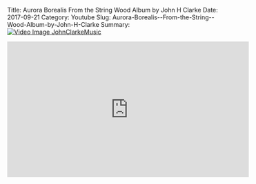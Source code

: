 Title: Aurora Borealis  From the String  Wood Album by John H Clarke
Date: 2017-09-21
Category: Youtube
Slug: Aurora-Borealis--From-the-String--Wood-Album-by-John-H-Clarke
Summary: <a href="/Aurora-Borealis--From-the-String--Wood-Album-by-John-H-Clarke.html/"><img src="https://i.ytimg.com/vi/d4hJoBAzFFA/hqdefault.jpg" alt="Video Image JohnClarkeMusic"></a>

<iframe width="560" height="315" src="https://www.youtube.com/embed/d4hJoBAzFFA" title="YouTube video player" frameborder="0" allow="accelerometer; autoplay; clipboard-write; encrypted-media; gyroscope; picture-in-picture" allowfullscreen></iframe>

